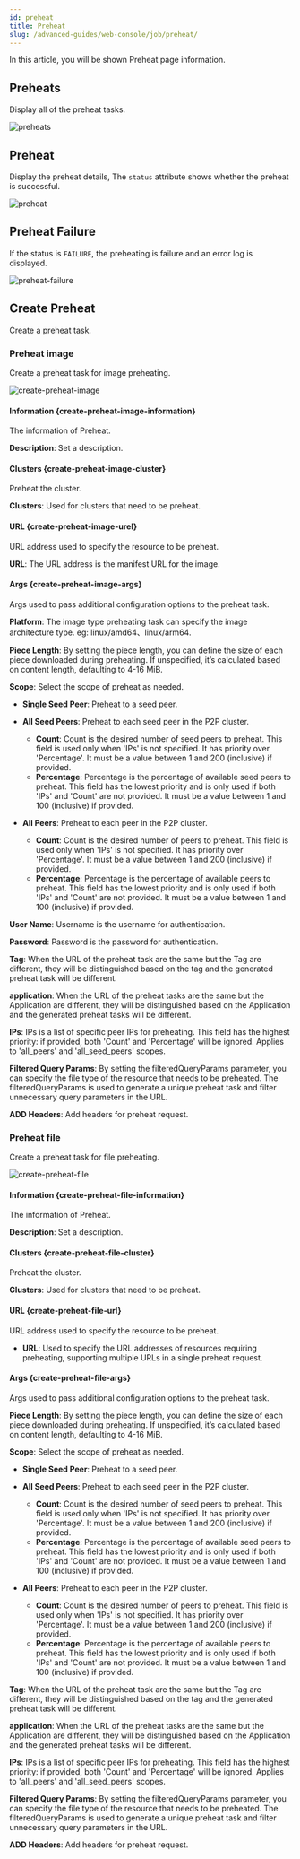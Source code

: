 ```yaml
---
id: preheat
title: Preheat
slug: /advanced-guides/web-console/job/preheat/
---
```


In this article, you will be shown Preheat page information.

## Preheats

Display all of the preheat tasks.

![preheats](../../../resource/advanced-guides/web-console/job/preheat/preheats.png)

## Preheat

Display the preheat details, The `status` attribute shows whether the preheat is successful.

![preheat](../../../resource/advanced-guides/web-console/job/preheat/preheat-success.png)

## Preheat Failure

If the status is `FAILURE`, the preheating is failure and an error log is displayed.

![preheat-failure](../../../resource/advanced-guides/web-console/job/preheat/preheat-failure.png)

## Create Preheat

Create a preheat task.

### Preheat image

Create a preheat task for image preheating.

![create-preheat-image](../../../resource/advanced-guides/web-console/job/preheat/create-preheat-image.png)

#### Information {create-preheat-image-information}

The information of Preheat.

**Description**: Set a description.

#### Clusters {create-preheat-image-cluster}

Preheat the cluster.

**Clusters**: Used for clusters that need to be preheat.

#### URL {create-preheat-image-urel}

URL address used to specify the resource to be preheat.

**URL**: The URL address is the manifest URL for the image.

#### Args {create-preheat-image-args}

Args used to pass additional configuration options to the preheat task.

**Platform**: The image type preheating task can specify the image architecture type. eg: linux/amd64、linux/arm64.

**Piece Length**: By setting the piece length, you can define the size of each piece downloaded during preheating. If unspecified, it’s calculated based on content length, defaulting to 4-16 MiB.

**Scope**: Select the scope of preheat as needed.

- **Single Seed Peer**: Preheat to a seed peer.

- **All Seed Peers**: Preheat to each seed peer in the P2P cluster.
  - **Count**: Count is the desired number of seed peers to preheat.
    This field is used only when 'IPs' is not specified. It has priority over 'Percentage'.
    It must be a value between 1 and 200 (inclusive) if provided.
  - **Percentage**: Percentage is the percentage of available seed peers to preheat.
    This field has the lowest priority and is only used if both 'IPs' and 'Count' are not provided.
    It must be a value between 1 and 100 (inclusive) if provided.

- **All Peers**: Preheat to each peer in the P2P cluster.
  - **Count**: Count is the desired number of peers to preheat.
    This field is used only when 'IPs' is not specified. It has priority over 'Percentage'.
    It must be a value between 1 and 200 (inclusive) if provided.
  - **Percentage**: Percentage is the percentage of available peers to preheat.
    This field has the lowest priority and is only used if both 'IPs' and 'Count' are not provided.
    It must be a value between 1 and 100 (inclusive) if provided.

**User Name**: Username is the username for authentication.

**Password**: Password is the password for authentication.

**Tag**: When the URL of the preheat task are the same but the Tag are different, they will be distinguished based on the
tag and the generated preheat task will be different.

**application**: When the URL of the preheat tasks are the same but the Application are different,
they will be distinguished based on the Application and the generated preheat tasks will be different.

**IPs**: IPs is a list of specific peer IPs for preheating.
This field has the highest priority: if provided, both 'Count' and 'Percentage' will be ignored.
Applies to 'all_peers' and 'all_seed_peers' scopes.

**Filtered Query Params**: By setting the filteredQueryParams parameter, you can specify
the file type of the resource that needs to be preheated.
The filteredQueryParams is used to generate a unique preheat task and filter unnecessary query parameters in the URL.

**ADD Headers**: Add headers for preheat request.

### Preheat file

Create a preheat task for file preheating.

![create-preheat-file](../../../resource/advanced-guides/web-console/job/preheat/create-preheat-file.png)

#### Information {create-preheat-file-information}

The information of Preheat.

**Description**: Set a description.

#### Clusters {create-preheat-file-cluster}

Preheat the cluster.

**Clusters**: Used for clusters that need to be preheat.

#### URL {create-preheat-file-url}

URL address used to specify the resource to be preheat.

- **URL**: Used to specify the URL addresses of resources requiring preheating, supporting multiple URLs in a single preheat request.

#### Args {create-preheat-file-args}

Args used to pass additional configuration options to the preheat task.

**Piece Length**: By setting the piece length, you can define the size of each piece downloaded during preheating. If unspecified, it’s calculated based on content length, defaulting to 4-16 MiB.

**Scope**: Select the scope of preheat as needed.

- **Single Seed Peer**: Preheat to a seed peer.

- **All Seed Peers**: Preheat to each seed peer in the P2P cluster.
  - **Count**: Count is the desired number of seed peers to preheat.
    This field is used only when 'IPs' is not specified. It has priority over 'Percentage'.
    It must be a value between 1 and 200 (inclusive) if provided.
  - **Percentage**: Percentage is the percentage of available seed peers to preheat.
    This field has the lowest priority and is only used if both 'IPs' and 'Count' are not provided.
    It must be a value between 1 and 100 (inclusive) if provided.

- **All Peers**: Preheat to each peer in the P2P cluster.
  - **Count**: Count is the desired number of peers to preheat.
    This field is used only when 'IPs' is not specified. It has priority over 'Percentage'.
    It must be a value between 1 and 200 (inclusive) if provided.
  - **Percentage**: Percentage is the percentage of available peers to preheat.
    This field has the lowest priority and is only used if both 'IPs' and 'Count' are not provided.
    It must be a value between 1 and 100 (inclusive) if provided.

**Tag**: When the URL of the preheat task are the same but the Tag are different, they will be distinguished based on the
tag and the generated preheat task will be different.

**application**: When the URL of the preheat tasks are the same but the Application are different, they will be distinguished based on the Application and the generated preheat tasks will be different.

**IPs**: IPs is a list of specific peer IPs for preheating.
This field has the highest priority: if provided, both 'Count' and 'Percentage' will be ignored.
Applies to 'all_peers' and 'all_seed_peers' scopes.

**Filtered Query Params**: By setting the filteredQueryParams parameter, you can specify
the file type of the resource that needs to be preheated.
The filteredQueryParams is used to generate a unique preheat task and filter unnecessary query parameters in the URL.

**ADD Headers**: Add headers for preheat request.
